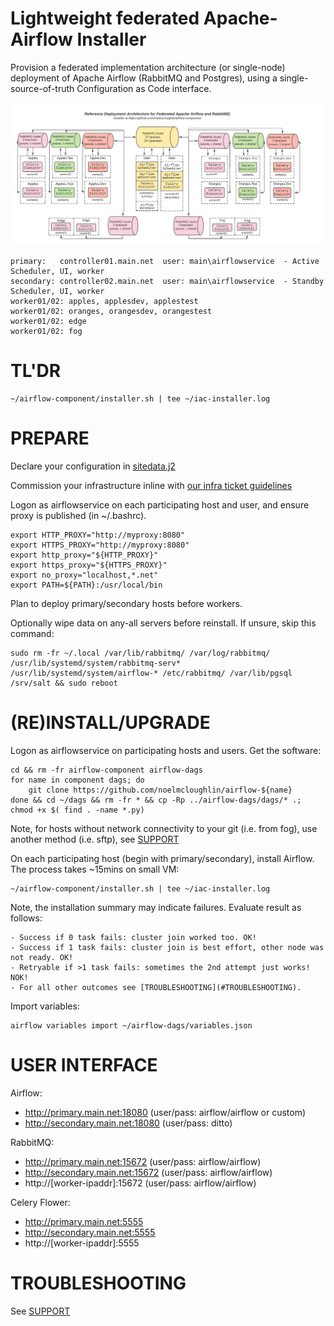 # Lightweight federated Apache-Airflow Installer

Provision a federated implementation architecture (or single-node) deployment of Apache Airflow (RabbitMQ and Postgres), using a single-source-of-truth Configuration as Code interface.

![Airflow-Component](/templates/img/airflow-component.png?raw=true "Federated Airflow, Reference Deployment Architecture")

    primary:   controller01.main.net  user: main\airflowservice  - Active Scheduler, UI, worker
    secondary: controller02.main.net  user: main\airflowservice  - Standby Scheduler, UI, worker
    worker01/02: apples, applesdev, applestest
    worker01/02: oranges, orangesdev, orangestest
    worker01/02: edge
    worker01/02: fog

# TL'DR

    ~/airflow-component/installer.sh | tee ~/iac-installer.log

# PREPARE

Declare your configuration in [sitedata.j2](https://github.com/noelmcloughlin/airflow-component/blob/master/sitedata.j2)

Commission your infrastructure inline with [our infra ticket guidelines](https://github.com/noelmcloughlin/airflow-component/blob/master/INFRA.md)

Logon as airflowservice on each participating host and user, and ensure proxy is published (in ~/.bashrc).

    export HTTP_PROXY="http://myproxy:8080"
    export HTTPS_PROXY="http://myproxy:8080"
    export http_proxy="${HTTP_PROXY}"
    export https_proxy="${HTTPS_PROXY}"
    export no_proxy="localhost,*.net"
    export PATH=${PATH}:/usr/local/bin

Plan to deploy primary/secondary hosts before workers.

Optionally wipe data on any-all servers before reinstall. If unsure, skip this command:

    sudo rm -fr ~/.local /var/lib/rabbitmq/ /var/log/rabbitmq/ /usr/lib/systemd/system/rabbitmq-serv* /usr/lib/systemd/system/airflow-* /etc/rabbitmq/ /var/lib/pgsql /srv/salt && sudo reboot


# (RE)INSTALL/UPGRADE

Logon as airflowservice on participating hosts and users. Get the software:

    cd && rm -fr airflow-component airflow-dags
    for name in component dags; do
        git clone https://github.com/noelmcloughlin/airflow-${name}
    done && cd ~/dags && rm -fr * && cp -Rp ../airflow-dags/dags/* .; chmod +x $( find . -name *.py)

Note, for hosts without network connectivity to your git (i.e. from fog), use another method (i.e. sftp), see [SUPPORT](https://github.com/noelmcloughlin/airflow-component/blob/master/SUPPORT.md)

On each participating host (begin with primary/secondary), install Airflow. The process takes ~15mins on small VM:

    ~/airflow-component/installer.sh | tee ~/iac-installer.log

Note, the installation summary may indicate failures. Evaluate result as follows:

    - Success if 0 task fails: cluster join worked too. OK!
    - Success if 1 task fails: cluster join is best effort, other node was not ready. OK!
    - Retryable if >1 task fails: sometimes the 2nd attempt just works! NOK!
    - For all other outcomes see [TROUBLESHOOTING](#TROUBLESHOOTING).

Import variables:

    airflow variables import ~/airflow-dags/variables.json

# USER INTERFACE

Airflow:
- http://primary.main.net:18080    (user/pass: airflow/airflow or custom)
- http://secondary.main.net:18080  (user/pass: ditto)

RabbitMQ:
- http://primary.main.net:15672    (user/pass: airflow/airflow)
- http://secondary.main.net:15672  (user/pass: airflow/airflow)
- http://[worker-ipaddr]:15672           (user/pass: airflow/airflow)

Celery Flower:
- http://primary.main.net:5555
- http://secondary.main.net:5555
- http://[worker-ipaddr]:5555

# TROUBLESHOOTING

See [SUPPORT](https://github.com/noelmcloughlin/airflow-component/blob/master/SUPPORT.md)

